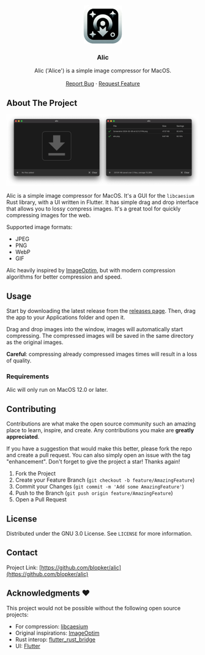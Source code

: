 <a name="readme-top"></a>

<br />
<div align="center">
  <a href="https://github.com/blopker/alic">
    <img src="assets/alic-logo.png" alt="Logo" width="100" >
  </a>
  <h3 align="center">Alic</h3>
  <p align="center">
    Alic ('Alice') is a simple image compressor for MacOS.
    <br />
    <br />
    <a href="https://github.com/blopker/alic/issues">Report Bug</a>
    ·
    <a href="https://github.com/blopker/alic/issues">Request Feature</a>
  </p>
</div>

<!-- ABOUT THE PROJECT -->

## About The Project

[![Product Name Screen Shot][product-screenshot]](alic-sc.min.png)

Alic is a simple image compressor for MacOS. It's a GUI for the `libcaesium` Rust library, with a UI written in Flutter. It has simple drag and drop interface that allows you to lossy compress images. It's a great tool for quickly compressing images for the web.

Supported image formats:

- JPEG
- PNG
- WebP
- GIF

Alic heavily inspired by [ImageOptim](https://imageoptim.com/mac), but with modern compression algorithms for better compression and speed.

## Usage

Start by downloading the latest release from the [releases page](https://github.com/blopker/alic/releases). Then, drag the app to your Applications folder and open it.

Drag and drop images into the window, images will automatically start compressing. The compressed images will be saved in the same directory as the original images.

**Careful**: compressing already compressed images times will result in a loss of quality.

### Requirements

Alic will only run on MacOS 12.0 or later.

## Contributing

Contributions are what make the open source community such an amazing place to learn, inspire, and create. Any contributions you make are **greatly appreciated**.

If you have a suggestion that would make this better, please fork the repo and create a pull request. You can also simply open an issue with the tag "enhancement".
Don't forget to give the project a star! Thanks again!

1. Fork the Project
2. Create your Feature Branch (`git checkout -b feature/AmazingFeature`)
3. Commit your Changes (`git commit -m 'Add some AmazingFeature'`)
4. Push to the Branch (`git push origin feature/AmazingFeature`)
5. Open a Pull Request

## License

Distributed under the GNU 3.0 License. See `LICENSE` for more information.

## Contact

Project Link: [https://github.com/blopker/alic](https://github.com/blopker/alic)

## Acknowledgments ❤️

This project would not be possible without the following open source projects:

- For compression: [libcaesium](https://github.com/Lymphatus/libcaesium)
- Original inspirations: [ImageOptim](https://imageoptim.com/mac)
- Rust interop: [flutter_rust_bridge](https://cjycode.com/flutter_rust_bridge/)
- UI: [Flutter](https://flutter.dev/)

[license-url]: https://github.com/blopker/alic/blob/master/LICENSE
[linkedin-shield]: https://img.shields.io/badge/-LinkedIn-black.svg?style=for-the-badge&logo=linkedin&colorB=555
[linkedin-url]: https://linkedin.com/in/blopker
[product-screenshot]: alic-sc.min.png
